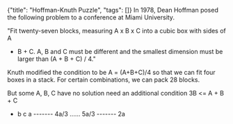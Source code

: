 {"title": "Hoffman-Knuth Puzzle", "tags": []}
In 1978, Dean Hoffman posed the following problem to a conference at Miami
University.

"Fit twenty-seven blocks, measuring A x B x C into a cubic box with sides of A
+ B + C. A, B and C must be different and the smallest dimension must be
larger than (A + B + C) / 4."

Knuth modified the condition to be A = (A+B+C)/4 so that we can fit four boxes
in a stack. For certain combinations, we can pack 28 blocks.

But some A, B, C have no solution need an additional condition 3B <= A + B + C

  * b                         c
a ------- 4a/3 ...... 5a/3 ------- 2a
